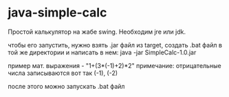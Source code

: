 # java-simple-calc
Простой калькулятор на жабе swing. Необходим jre или jdk.

чтобы его запустить, нужно взять .jar файл из target, создать .bat файл в той же директории и написать в нем:
java -jar SimpleCalc-1.0.jar 

пример мат. выражения - "1+(3*(-1)+2)*2"
примечание: отрицательные числа записываются вот так (-1), (-2)

после этого можно запускать .bat файл
